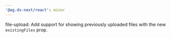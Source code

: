 ```yaml
---
'@ag.ds-next/react': minor
---
```


file-upload: Add support for showing previously uploaded files with the new `existingFiles` prop.
